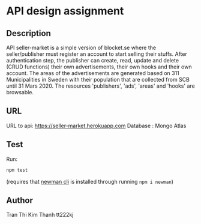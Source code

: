 # API design assignment

## Description
API seller-market is a simple version of blocket.se where the seller/publisher must register an account to start selling their stuffs. After authentication step, the publisher can create, read, update and delete (CRUD functions) their own advertisements, their own hooks and their own account. The areas of the advertisements are generated based on 311 Municipalities in Sweden with their population that are collected from SCB until 31 Mars 2020. The resources 'publishers', 'ads', 'areas' and 'hooks' are browsable. 

## URL

URL to api: https://seller-market.herokuapp.com
Database : Mongo Atlas

## Test

Run:

```sh
npm test
```

(requires that [newman cli](https://www.npmjs.com/package/newman) is installed through running `npm i newman`)

## Author
Tran Thi Kim Thanh
tt222kj
